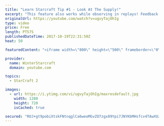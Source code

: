 ```yaml
---
title: "Learn Starcraft Tip #1 - Look At The Supply!"
excerpt: "This feature also works while observing in replays! Feedback and tip suggestions are appreciated :)"
originalUrl: https://youtube.com/watch?v=ugvyTajOhIg
type: video
price: Free
length: PT57S
publishedDateTime: 2017-10-19T22:31:50Z
heat: 50

featuredContent: "<iframe width=\"800\" height=\"500\" frameborder=\"0\" src=\"https://www.youtube.com/embed/ugvyTajOhIg\" allow=\"accelerometer; autoplay; encrypted-media; gyroscope; picture-in-picture\" allowfullscreen></iframe>"

provider:
  name: WinterStarcraft
  domain: youtube.com

topics:
  - StarCraft 2

images:
  - url: https://i.ytimg.com/vi/ugvyTajOhIg/maxresdefault.jpg
    width: 1280
    height: 720
    isCached: true

secured: "ROJ+gt9pobiXtskFNtnqglCa6weoMGvZO7zgx89Ypi7JNYKbMHsfcv4TAwXUzMeDQ+AmLFSFHztsMxa+q5ZpIpkyixyVk4NatKiJc5oByn5fGl4B9vnaEV/Wd11MJMtBuDerLYhnf8qg2hEymOTpbi+ooty6cy2TN2eqwBUICziZwMDA8mVvo5Z6drpVkpOSW1N2e5h7ei1sR5AcPFo7uFBmVmxq+mqdm2RHTtRzmV3e6YFaBEpWioWxl0oF82ie37YVl/locjjVgdpyVm6/OJsEmxMoff/hpL5iDVGE1fzpKR1kUfIHMfpIeNoz8+tBRTzaTPlWAlPysth4YcLXLVjIWiFGqYYWz2tCoVuOszXswfca9/OGiyCVnVrg9G6TVzgdXs5I/Ozfn7rTuETtybFtCZuzk2hU12Af/T0uE5U=;oNxyxIImXt/GLtg9O+gNAQ=="
---
```


